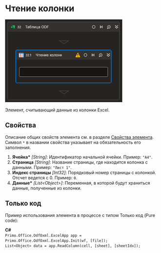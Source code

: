 # Чтение колонки

![](../../../../resources/activities/basic/odf/table/Cropped-ReadColumn.png)

Элемент, считывающий данные из колонки Excel.

## Свойства
Описание общих свойств элемента см. в разделе [Свойства элемента](https://docs.primo-rpa.ru/primo-rpa/primo-studio/process/elements#svoistva-elementa).\
Символ `*` в названии свойства указывает на обязательность его заполнения.

1. **Ячейка\*** *[String]*: Идентификатор начальной ячейки. Пример: `"A4"`.
2. **Страница** *[String]*: Название страницы, где находится колонка с данными. Пример: `"Лист 1"`.
3. **Индекс страницы** *[Int32]*: Порядковый номер страницы с колонкой. Отсчет ведется с 0. Пример: `0`.
4. **Данные\*** *[List\<Object\>]*: Переменная, в которой будут храниться данные, полученные из колонки.

## Только код
Пример использования элемента в процессе с типом Только код (Pure code):  

**C#**  
`Primo.Office.OdfOxml.ExcelApp app = Primo.Office.OdfOxml.ExcelApp.Init(wf, [file]);`   
`List<Object> data = app.ReadColumn(cell, [sheet], [sheetIdx]);`
